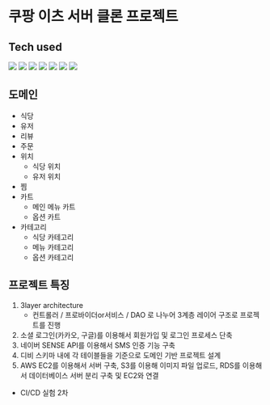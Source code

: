 # 쿠팡 이츠 서버 클론 프로젝트

## Tech used
<p>
 <img src="https://img.shields.io/badge/Node.js-339933?style=flat-square&logo=Node.js&logoColor=white"/>
 <img src="https://img.shields.io/badge/Javascript-ffb13b?style=flat-square&logo=javascript&logoColor=white"/>
 <img src="https://img.shields.io/badge/Express-000000?style=flat-square&logo=Express&logoColor=white"/>
 <img src="https://img.shields.io/badge/MySQL-4479A1?style=flat-square&logo=MySQL&logoColor=white"/>
 <img src="https://img.shields.io/badge/Amazon%20AWS-232F3E?style=flat-square&logo=Amazon%20AWS&logoColor=white"/>
 <img src="https://img.shields.io/badge/Kakao-FFCD00?style=flat-square&logo=Kakao&logoColor=white"/>
 <img src="https://img.shields.io/badge/Google-4285F4?style=flat-square&logo=Google&logoColor=white"/>
</p>


## 도메인
- 식당
- 유저
- 리뷰
- 주문
- 위치
    - 식당 위치
    - 유저 위치
- 찜
- 카트
    - 메인 메뉴 카트
    - 옵션 카트
- 카테고리
    - 식당 카테고리
    - 메뉴 카테고리 
    - 옵션 카테고리
 
 ## 프로젝트 특징
1. 3layer architecture
    - 컨트롤러 / 프로바이더or서비스 / DAO 로 나누어 3계층 레이어 구조로 프로젝트를 진행
2. 소셜 로그인(카카오, 구글)를 이용해서 회원가입 및 로그인 프로세스 단축
3. 네이버 SENSE API를 이용해서 SMS 인증 기능 구축
4. 디비 스키마 내에 각 테이블들을 기준으로 도메인 기반 프로젝트 설계
5. AWS EC2를 이용해서 서버 구축, S3를 이용해 이미지 파일 업로드, RDS를 이용해서 데이터베이스 서버 분리 구축 및 EC2와 연결

- CI/CD 실험 2차


